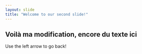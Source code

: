 ```yaml
---
layout: slide
title: "Welcome to our second slide!"
---
```

Voilà ma modification, encore du texte ici
---
Use the left arrow to go back!
